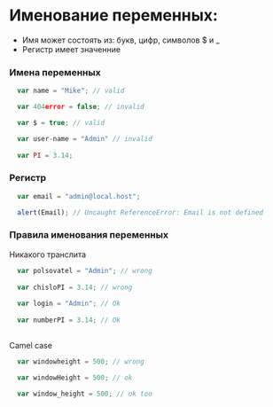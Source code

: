 # Именование переменных:
* Имя может состоять из: букв, цифр, символов $ и _
* Регистр имеет значенние

### Имена переменных

```javascript
  var name = "Mike"; // valid

  var 404error = false; // invalid

  var $ = true; // valid

  var user-name = "Admin" // invalid
  
  var PI = 3.14;
```
### Регистр

```javascript
  var email = "admin@local.host";

  alert(Email); // Uncaught ReferenceError: Email is not defined

```

### Правила именования переменных
Никакого транслита 
```javascript
  var polsovatel = "Admin"; // wrong
  
  var chisloPI = 3.14; // wrong
  
  var login = "Admin"; // Ok
  
  var numberPI = 3.14; // Ok
  
```
Camel case
```javascript
  var windowheight = 500; // wrong

  var windowHeight = 500; // ok

  var window_height = 500; // ok too
```
